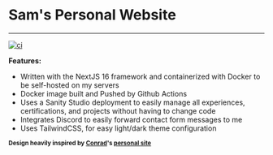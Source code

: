 # Sam's Personal Website

---

[![ci](https://github.com/scstanton20/portfolio-v2/actions/workflows/build-push-docker.yml/badge.svg?branch=main)](https://github.com/scstanton20/portfolio-v2/actions/workflows/build-push-docker.yml)

**Features:**

- Written with the NextJS 16 framework and containerized with Docker to be self-hosted on my servers
- Docker image built and Pushed by Github Actions
- Uses a Sanity Studio deployment to easily manage all experiences, certifications, and projects without having to change code
- Integrates Discord to easily forward contact form messages to me
- Uses TailwindCSS, for easy light/dark theme configuration

<sub>**Design heavily inspired by [Conrad](https://github.com/cnrad)'s [personal site](https://cnrad.dev)**</sub>
